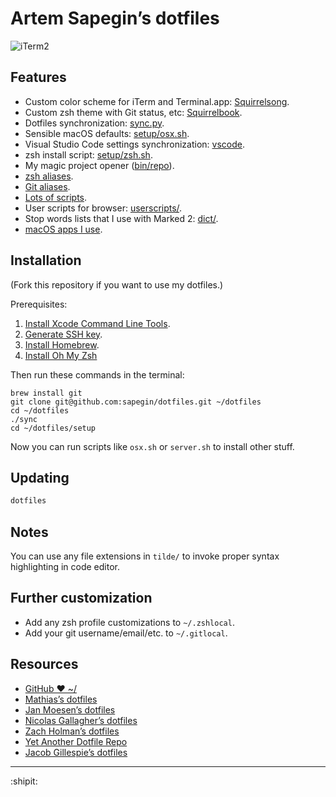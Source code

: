 # Artem Sapegin’s dotfiles

![iTerm2](http://wow.sapegin.me/1r1B0f1M1q2W/squirrelsong.png)


## Features

* Custom color scheme for iTerm and Terminal.app: [Squirrelsong](https://github.com/sapegin/dotfiles/tree/master/color).
* Custom zsh theme with Git status, etc: [Squirrelbook](https://github.com/sapegin/dotfiles/blob/master/zsh/themes/squirrelbook.zsh-theme).
* Dotfiles synchronization: [sync.py](https://github.com/sapegin/dotfiles/blob/master/sync.py).
* Sensible macOS defaults: [setup/osx.sh](https://github.com/sapegin/dotfiles/blob/master/setup/osx.sh).
* Visual Studio Code settings synchronization: [vscode](https://github.com/sapegin/dotfiles/tree/master/vscode).
* zsh install script: [setup/zsh.sh](https://github.com/sapegin/dotfiles/blob/master/setup/zsh.sh).
* My magic project opener ([bin/repo](https://github.com/sapegin/dotfiles/blob/master/bin/repo)).
* [zsh aliases](https://github.com/sapegin/dotfiles/blob/master/zsh/aliases.zsh).
* [Git aliases](https://github.com/sapegin/dotfiles/blob/master/tilde/gitconfig).
* [Lots of scripts](https://github.com/sapegin/dotfiles/tree/master/bin).
* User scripts for browser: [userscripts/](https://github.com/sapegin/dotfiles/tree/master/userscripts).
* Stop words lists that I use with Marked 2: [dict/](https://github.com/sapegin/dotfiles/tree/master/dict).
* [macOS apps I use](https://github.com/sapegin/dotfiles/wiki/OS-X-Apps).


## Installation

(Fork this repository if you want to use my dotfiles.)

Prerequisites:

1. [Install Xcode Command Line Tools](http://railsapps.github.io/xcode-command-line-tools.html).
1. [Generate SSH key](https://help.github.com/articles/generating-ssh-keys/).
1. [Install Homebrew](http://brew.sh/).
1. [Install Oh My Zsh](https://github.com/robbyrussell/oh-my-zsh)

Then run these commands in the terminal:

```
brew install git
git clone git@github.com:sapegin/dotfiles.git ~/dotfiles
cd ~/dotfiles
./sync
cd ~/dotfiles/setup
```

Now you can run scripts like `osx.sh` or `server.sh` to install other stuff.


## Updating

```bash
dotfiles
```


## Notes

You can use any file extensions in `tilde/` to invoke proper syntax highlighting in code editor.


## Further customization

* Add any zsh profile customizations to `~/.zshlocal`.
* Add your git username/email/etc. to `~/.gitlocal`.


## Resources

* [GitHub ❤ ~/](http://dotfiles.github.io/)
* [Mathias’s dotfiles](https://github.com/mathiasbynens/dotfiles)
* [Jan Moesen’s dotfiles](https://github.com/janmoesen/tilde)
* [Nicolas Gallagher’s dotfiles](https://github.com/necolas/dotfiles)
* [Zach Holman’s dotfiles](https://github.com/holman/dotfiles)
* [Yet Another Dotfile Repo](https://github.com/skwp/dotfiles)
* [Jacob Gillespie’s dotfiles](https://github.com/jacobwgillespie/dotfiles)


---

:shipit:
